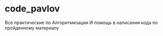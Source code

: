# code_pavlov
Все практические по Алгоритмизации
И помощь в написании кода по пройденному материалу
